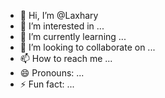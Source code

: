 - 👋 Hi, I’m @Laxhary
- 👀 I’m interested in ...
- 🌱 I’m currently learning ...
- 💞️ I’m looking to collaborate on ...
- 📫 How to reach me ...
- 😄 Pronouns: ...
- ⚡ Fun fact: ...

<!---
Laxhary/Laxhary is a ✨ special ✨ repository because its `README.md` (this file) appears on your GitHub profile.
You can click the Preview link to take a look at your changes.
--->
